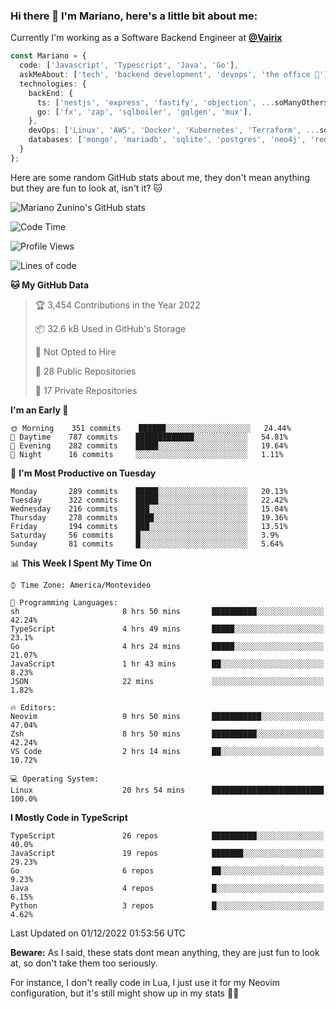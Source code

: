 ### Hi there 👋 I'm Mariano, here's a little bit about me:

Currently I'm working as a Software Backend Engineer at [**@Vairix**](https://vairix.com)

```ts
const Mariano = {
  code: ['Javascript', 'Typescript', 'Java', 'Go'],
  askMeAbout: ['tech', 'backend development', 'devops', 'the office 💼'],
  technologies: {
    backEnd: {
      ts: ['nestjs', 'express', 'fastify', 'objection', ...soManyOthersFrameworks],
      go: ['fx', 'zap', 'sqlboiler', 'gqlgen', 'mux'],
    },
    devOps: ['Linux', 'AWS', 'Docker', 'Kubernetes', 'Terraform', ...soManyOthersTools],
    databases: ['mongo', 'mariadb', 'sqlite', 'postgres', 'neo4j', 'redis'],
  }
};
```

Here are some random GitHub stats about me, they don't mean anything but they are fun to look at, isn't it? 🐱

![Mariano Zunino's GitHub stats](https://github-readme-stats.vercel.app/api?username=marianozunino&count_private=true&show_icons=true&theme=radical)

<!--START_SECTION:waka-->
![Code Time](http://img.shields.io/badge/Code%20Time-350%20hrs%202%20mins-blue)

![Profile Views](http://img.shields.io/badge/Profile%20Views-0-blue)

![Lines of code](https://img.shields.io/badge/From%20Hello%20World%20I%27ve%20Written-374%20Thousand%20lines%20of%20code-blue)

**🐱 My GitHub Data** 

> 🏆 3,454 Contributions in the Year 2022
 > 
> 📦 32.6 kB Used in GitHub's Storage 
 > 
> 🚫 Not Opted to Hire
 > 
> 📜 28 Public Repositories 
 > 
> 🔑 17 Private Repositories  
 > 
**I'm an Early 🐤** 

```text
🌞 Morning    351 commits    ██████░░░░░░░░░░░░░░░░░░░   24.44% 
🌆 Daytime    787 commits    █████████████░░░░░░░░░░░░   54.81% 
🌃 Evening    282 commits    █████░░░░░░░░░░░░░░░░░░░░   19.64% 
🌙 Night      16 commits     ░░░░░░░░░░░░░░░░░░░░░░░░░   1.11%

```
📅 **I'm Most Productive on Tuesday** 

```text
Monday       289 commits    █████░░░░░░░░░░░░░░░░░░░░   20.13% 
Tuesday      322 commits    █████░░░░░░░░░░░░░░░░░░░░   22.42% 
Wednesday    216 commits    ███░░░░░░░░░░░░░░░░░░░░░░   15.04% 
Thursday     278 commits    ████░░░░░░░░░░░░░░░░░░░░░   19.36% 
Friday       194 commits    ███░░░░░░░░░░░░░░░░░░░░░░   13.51% 
Saturday     56 commits     █░░░░░░░░░░░░░░░░░░░░░░░░   3.9% 
Sunday       81 commits     █░░░░░░░░░░░░░░░░░░░░░░░░   5.64%

```


📊 **This Week I Spent My Time On** 

```text
⌚︎ Time Zone: America/Montevideo

💬 Programming Languages: 
sh                       8 hrs 50 mins       ██████████░░░░░░░░░░░░░░░   42.24% 
TypeScript               4 hrs 49 mins       █████░░░░░░░░░░░░░░░░░░░░   23.1% 
Go                       4 hrs 24 mins       █████░░░░░░░░░░░░░░░░░░░░   21.07% 
JavaScript               1 hr 43 mins        ██░░░░░░░░░░░░░░░░░░░░░░░   8.23% 
JSON                     22 mins             ░░░░░░░░░░░░░░░░░░░░░░░░░   1.82%

🔥 Editors: 
Neovim                   9 hrs 50 mins       ███████████░░░░░░░░░░░░░░   47.04% 
Zsh                      8 hrs 50 mins       ██████████░░░░░░░░░░░░░░░   42.24% 
VS Code                  2 hrs 14 mins       ██░░░░░░░░░░░░░░░░░░░░░░░   10.72%

💻 Operating System: 
Linux                    20 hrs 54 mins      █████████████████████████   100.0%

```

**I Mostly Code in TypeScript** 

```text
TypeScript               26 repos            ██████████░░░░░░░░░░░░░░░   40.0% 
JavaScript               19 repos            ███████░░░░░░░░░░░░░░░░░░   29.23% 
Go                       6 repos             ██░░░░░░░░░░░░░░░░░░░░░░░   9.23% 
Java                     4 repos             █░░░░░░░░░░░░░░░░░░░░░░░░   6.15% 
Python                   3 repos             █░░░░░░░░░░░░░░░░░░░░░░░░   4.62%

```



 Last Updated on 01/12/2022 01:53:56 UTC
<!--END_SECTION:waka-->

**Beware:** As I said, these stats dont mean anything, they are just fun to look at, so don't take them too seriously.

For instance, I don't really code in Lua, I just use it for my Neovim configuration, but it's still might show up in my stats 🤷‍♂️

